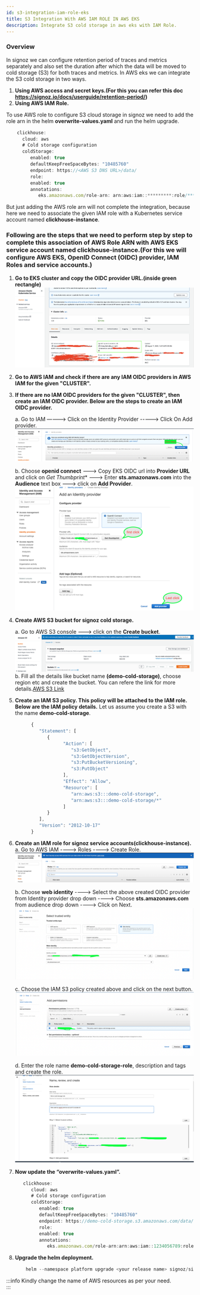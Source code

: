 ```yaml
---
id: s3-integration-iam-role-eks
title: S3 Integration With AWS IAM ROLE IN AWS EKS
description: Integrate S3 cold storage in aws eks with IAM Role.
---
```


### Overview
In signoz we can configure retention period of traces and metrics separately and also set the duration after which the data will be moved to cold storage (S3) for both traces and metrics.
In AWS eks we can integrate the S3 cold storage in two ways.
1. **Using AWS access and secret keys.(For this you can refer this doc https://signoz.io/docs/userguide/retention-period/)**
2. **Using AWS IAM Role.**

To use AWS role to configure S3 cloud storage in signoz we need to add the role arn in the helm **overwrite-values.yaml** and run the helm upgrade.
   ```jsx
       clickhouse:
         cloud: aws
         # Cold storage configuration
         coldStorage:
            enabled: true
            defaultKeepFreeSpaceBytes: "10485760"
            endpoint: https://<AWS S3 DNS URL>/data/
            role:
            enabled: true
            annotations:
               eks.amazonaws.com/role-arn: arn:aws:iam::*********:role/********
   ```
But just adding the AWS role arn will not complete the integration, because here we need to associate the given IAM role with a Kubernetes service account named **clickhouse-instance**. 

### Following are the steps that we need to perform step by step to complete this association of AWS Role ARN with AWS EKS service account named clickhouse-instance.(For this we will configure AWS EKS, OpenID Connect (OIDC) provider, IAM Roles and service accounts.)

1. **Go to EKS cluster and copy the OIDC provider URL.(inside green rectangle)**
![AWS OIDC URL](../../static/img/docs/s3-cold-storage/aws-eks-oidc-url.png)
2. **Go to AWS IAM and check if there are any IAM OIDC providers in AWS IAM for the given "CLUSTER".**
3. **If there are no IAM OIDC providers for the given "CLUSTER", then create an IAM OIDC provider. Below are the steps to create an IAM OIDC provider.**

   a. Go to IAM —---> Click on the Identity Provider -----> Click On Add provider.
   ![IAM OIDC PROVIDER](../../static/img/docs/s3-cold-storage/aws-iam-oidc-provider.png)

   b. Choose **openid connect** —--> Copy EKS OIDC url into **Provider URL** and click on *Get Thumbprint** ---> Enter **sts.amazonaws.com** into the **Audience** text box ---> click on **Add Provider**.
   ![ADD OIDC PROVIDER](../../static/img/docs/s3-cold-storage/add-iam-oidc-provider.png)

4. **Create AWS S3 bucket for signoz cold storage.**

   a. Go to AWS S3 console ---> click on the **Create bucket**.
   ![AWS S3](../../static/img/docs/s3-cold-storage/aws-s3-create.png)
   b. Fill all the details like bucket name **(demo-cold-storage)**,  choose region etc and create the bucket.
      You can refere the link for more details.[AWS S3 Link](https://docs.aws.amazon.com/AmazonS3/latest/userguide/creating-bucket.html)

5. **Create an IAM S3 policy. This policy will be attached to the IAM role. Below are the IAM policy details.**
   Let us assume you create a S3 with the name **demo-cold-storage**.
      ```jsx
            {
               "Statement": [
                  {
                        "Action": [
                           "s3:GetObject",
                           "s3:GetObjectVersion",
                           "s3:PutBucketVersioning",
                           "s3:PutObject"
                        ],
                        "Effect": "Allow",
                        "Resource": [
                           "arn:aws:s3:::demo-cold-storage",
                           "arn:aws:s3:::demo-cold-storage/*"
                        ]
                  }
               ],
               "Version": "2012-10-17"
            }
      ```
6. **Create an IAM role for signoz service accounts(clickhouse-instance).**
   a. Go to AWS IAM ----> Roles ----> Create Role.
   ![AWS IAM ROLE](../../static/img/docs/s3-cold-storage/aws-iam-role.png)

   b. Choose **web identity** ----> Select the above created OIDC provider from Identity provider drop down -—--> Choose **sts.amazonaws.com** from audience drop down ----> Click on Next.
   ![AWS WEB IDENTITY](../../static/img/docs/s3-cold-storage/aws-web-identity.png)

   c. Choose the IAM S3 policy created above and click on the next button.
   ![AWS IAM POLICY](../../static/img/docs/s3-cold-storage/aws-iam-policy.png)

   d. Enter the role name **demo-cold-storage-role**, description and tags and create the role.
   ![AWS ADD ROLE](../../static/img/docs/s3-cold-storage/aws-add-role.png)

7. **Now update the “overwrite-values.yaml”.**
      ```jsx
         clickhouse:
            cloud: aws
            # Cold storage configuration
            coldStorage:
               enabled: true
               defaultKeepFreeSpaceBytes: "10485760"
               endpoint: https://demo-cold-storage.s3.amazonaws.com/data/
               role:
               enabled: true
               annotations:
                  eks.amazonaws.com/role-arn:arn:aws:iam::1234056789:role/demo-cold-storage-role
      ```
8. **Upgrade the helm deployment.**
   ```jsx
       helm --namespace platform upgrade <your release name> signoz/signoz -f overwrite-values.yaml    
   ```

:::info
Kindly change the name of AWS resources as per your need.    
:::
